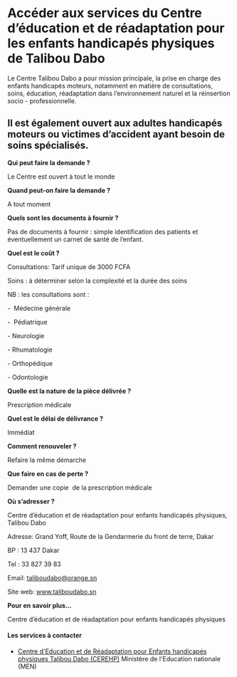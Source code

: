 # Accéder aux services du Centre d’éducation et de réadaptation pour les enfants handicapés physiques de Talibou Dabo

Le Centre Talibou Dabo a pour mission principale, la prise en charge des enfants handicapés moteurs, notamment en matière de consultations, soins, éducation, réadaptation dans l’environnement naturel et la réinsertion socio - professionnelle.  
  
Il est également ouvert aux adultes handicapés moteurs ou victimes d’accident ayant besoin de soins spécialisés.
------------------------------------------------------------------------------------------------------------------------------------------------------------------------------------------------------------------------------------------------------------------------------------------------------------------------------------------------------------------------

**Qui peut faire la demande ?**

Le Centre est ouvert à tout le monde

**Quand peut-on faire la demande ?**

A tout moment

**Quels sont les documents à fournir ?**

Pas de documents à fournir : simple identification des patients et éventuellement un carnet de santé de l’enfant.

**Quel est le coût ?**

Consultations: Tarif unique de 3000 FCFA

Soins : à déterminer selon la complexité et la durée des soins

NB : les consultations sont :

\-  Médecine générale

\-  Pédiatrique

\- Neurologie

\- Rhumatologie

\- Orthopédique

\- Odontologie 

**Quelle est la nature de la pièce délivrée ?**

Prescription médicale

**Quel est le délai de délivrance ?**

Immédiat

**Comment renouveler ?**

Refaire la même démarche

**Que faire en cas de perte ?**

Demander une copie  de la prescription médicale

**Où s’adresser ?**

Centre d’éducation et de réadaptation pour enfants handicapés physiques, Talibou Dabo

Adresse: Grand Yoff, Route de la Gendarmerie du front de terre, Dakar

BP : 13 437 Dakar

Tel : 33 827 39 83

Email: taliboudabo@orange.sn  

Site web: www.taliboudabo.sn  

**Pour en savoir plus…**

Centre d’éducation et de réadaptation pour enfants handicapés physiques

[](../../../services/.md)

#### Les services à contacter

*   [Centre d'Education et de Réadaptation pour Enfants handicapés physiques Talibou Dabo (CEREHP)](../../../services/centre-deducation-et-de-readaptation-pour-enfants-handicapes-physiques-talibou-dabo-cerehp.md) Ministère de l'Education nationale (MEN)